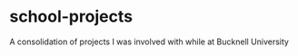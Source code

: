 school-projects
===============

A consolidation of projects I was involved with while at Bucknell University